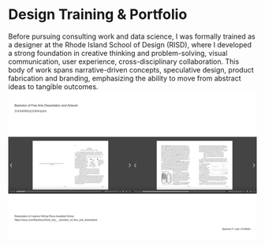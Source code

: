 # Design Training & Portfolio

Before pursuing consulting work and data science, I was formally trained as a designer at the Rhode Island School of Design (RISD), where I developed a strong foundation in creative thinking and problem-solving, visual communication, user experience, cross-disciplinary collaboration.
This body of work spans narrative-driven concepts, speculative design, product fabrication and branding, emphasizing the ability to move from abstract ideas to tangible outcomes.
![alt text](<Spencer F. Liao Portfolio_Page_01.png>)